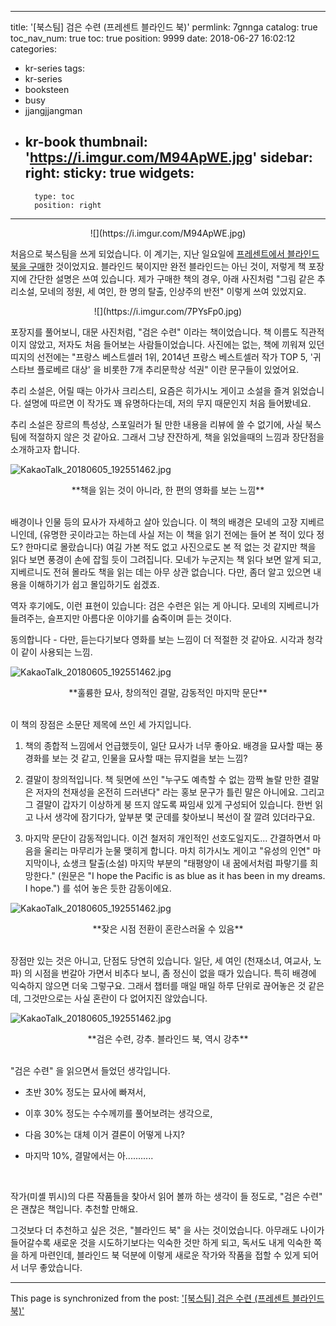 
---
title: '[북스팀] 검은 수련 (프레센트 블라인드 북)'
permlink: 7gnnga
catalog: true
toc_nav_num: true
toc: true
position: 9999
date: 2018-06-27 16:02:12
categories:
- kr-series
tags:
- kr-series
- booksteen
- busy
- jjangjjangman
- kr-book
thumbnail: 'https://i.imgur.com/M94ApWE.jpg'
sidebar:
    right:
        sticky: true
widgets:
    -
        type: toc
        position: right
---


<center>
![](https://i.imgur.com/M94ApWE.jpg)
</center>

처음으로 북스팀을 쓰게 되었습니다. 이 계기는, 지난 일요일에 [프레센트에서 블라인드 북을 구매](https://steemit.com/steempay/@glory7/steempay)한 것이었지요. 블라인드 북이지만 완전 블라인드는 아닌 것이, 저렇게 책 포장지에 간단한 설명은 쓰여 있습니다. 제가 구매한 책의 경우, 아래 사진처럼 "그림 같은 추리소설, 모네의 정원, 세 여인, 한 명의 탈출, 인상주의 반전" 이렇게 쓰여 있었지요. 

<center>
![](https://i.imgur.com/7PYsFp0.jpg) 
</center>

포장지를 풀어보니, 대문 사진처럼, "검은 수련" 이라는 책이었습니다. 책 이름도 직관적이지 않았고, 저자도 처음 들어보는 사람들이었습니다. 사진에는 없는, 책에 끼워져 있던 띠지의 선전에는 "프랑스 베스트셀러 1위, 2014년 프랑스 베스트셀러 작가 TOP 5, '귀스타브 플로베르 대상' 을 비롯한 7개 추리문학상 석권" 이란 문구들이 있었어요. 

추리 소설은, 어릴 때는 아가사 크리스티, 요즘은 히가시노 게이고 소설을 즐겨 읽었습니다. 설명에 따르면 이 작가도  꽤 유명하다는데, 저의 무지 때문인지 처음 들어봤네요. 

추리 소설은 장르의 특성상, 스포일러가 될 만한 내용을 리뷰에 쓸 수 없기에, 사실 북스팀에 적절하지 않은 것 같아요. 그래서 그냥 잔잔하게, 책을 읽었을때의 느낌과 장단점을 소개하고자 합니다. 

![KakaoTalk_20180605_192551462.jpg](https://cdn.steemitimages.com/DQmUkJwjgJcMKhEXNP1A4yrDrxtkvdkXHiHfJkSSTUvTqnS/KakaoTalk_20180605_192551462.jpg)

<center>
**책을 읽는 것이 아니라, 한 편의 영화를 보는 느낌**
</center>
<br>

배경이나 인물 등의 묘사가 자세하고 살아 있습니다. 이 책의 배경은 모네의 고장 지베르니인데, (유명한 곳이라고는 하는데 사실 저는 이 책을 읽기 전에는 들어 본 적이 있다 정도? 한마디로 몰랐습니다) 여길 가본 적도 없고 사진으로도 본 적 없는 것 같지만 책을 읽다 보면 풍경이 손에 잡힐 듯이 그려집니다. 모네가 누군지는 책 읽다 보면 알게 되고, 지베르니도 전혀 몰라도 책을 읽는 데는 아무 상관 없습니다. 다만, 좀더 알고 있으면 내용을 이해하기가 쉽고 몰입하기도 쉽겠죠.

역자 후기에도, 이런 표현이 있습니다: 검은 수련은 읽는 게 아니다. 모네의 지베르니가 들려주는, 슬프지만 아름다운 이야기를 숨죽이며 듣는 것이다. 

동의합니다 - 다만, 듣는다기보다 영화를 보는 느낌이 더 적절한 것 같아요. 시각과 청각이 같이 사용되는 느낌. 

![KakaoTalk_20180605_192551462.jpg](https://cdn.steemitimages.com/DQmUkJwjgJcMKhEXNP1A4yrDrxtkvdkXHiHfJkSSTUvTqnS/KakaoTalk_20180605_192551462.jpg)

<center>
**훌륭한 묘사, 창의적인 결말, 감동적인 마지막 문단**
</center>
<br>

이 책의 장점은 소문단 제목에 쓰인 세 가지입니다. 

1. 책의 종합적 느낌에서 언급했듯이, 일단 묘사가 너무 좋아요. 배경을 묘사할 때는 풍경화를 보는 것 같고, 인물을 묘사할 때는 뮤지컬을 보는 느낌?

2. 결말이 창의적입니다. 책 뒷면에 쓰인 "누구도 예측할 수 없는 깜짝 놀랄 만한 결말은 저자의 천재성을 온전히 드러낸다" 라는 홍보 문구가 틀린 말은 아니에요. 그리고 그 결말이 갑자기 이상하게 붕 뜨지 않도록 짜임새 있게 구성되어 있습니다. 한번 읽고 나서 생각에 잠기다가, 앞부분 몇 군데를 찾아보니 복선이 잘 깔려 있더라구요.

3. 마지막 문단이 감동적입니다. 이건 철저히 개인적인 선호도일지도... 간결하면서 마음을 울리는 마무리가 눈물 맺히게 합니다. 마치 히가시노 게이고 "유성의 인연" 마지막이나, 쇼생크 탈출(소설) 마지막 부분의 "태평양이 내 꿈에서처럼 파랗기를 희망한다." (원문은 "I hope the Pacific is as blue as it has been in my dreams. I hope.") 를 섞어 놓은 듯한 감동이에요.

![KakaoTalk_20180605_192551462.jpg](https://cdn.steemitimages.com/DQmUkJwjgJcMKhEXNP1A4yrDrxtkvdkXHiHfJkSSTUvTqnS/KakaoTalk_20180605_192551462.jpg)

<center>
**잦은 시점 전환이 혼란스러울 수 있음**
</center>
<br>

장점만 있는 것은 아니고, 단점도 당연히 있습니다. 일단, 세 여인 (천재소녀, 여교사, 노파) 의 시점을 번갈아 가면서 비추다 보니, 좀 정신이 없을 때가 있습니다. 특히 배경에 익숙하지 않으면 더욱 그렇구요. 그래서 챕터를 매일 매일 하루 단위로 끊어놓은 것 같은데, 그것만으로는 사실 혼란이 다 없어지진 않았습니다.

![KakaoTalk_20180605_192551462.jpg](https://cdn.steemitimages.com/DQmUkJwjgJcMKhEXNP1A4yrDrxtkvdkXHiHfJkSSTUvTqnS/KakaoTalk_20180605_192551462.jpg)

<center>
**검은 수련, 강추. 블라인드 북, 역시 강추**
</center>
<br>

"검은 수련" 을 읽으면서 들었던 생각입니다. 

* 초반 30% 정도는 묘사에 빠져서, 

* 이후 30% 정도는 수수께끼를 풀어보려는 생각으로,

* 다음 30%는 대체 이거 결론이 어떻게 나지? 

* 마지막 10%, 결말에서는 아...........

<br>

작가(미셸 뷔시)의 다른 작품들을 찾아서 읽어 볼까 하는 생각이 들 정도로, "검은 수련" 은 괜찮은 책입니다. 추천할 만해요. 

그것보다 더 추천하고 싶은 것은, "블라인드 북" 을 사는 것이었습니다. 아무래도 나이가 들어갈수록 새로운 것을 시도하기보다는 익숙한 것만 하게 되고, 독서도 내게 익숙한 쪽을 하게 마련인데, 블라인드 북 덕분에 이렇게 새로운 작가와 작품을 접할 수 있게 되어서 너무 좋았습니다.

- - -

This page is synchronized from the post: ['[북스팀] 검은 수련 (프레센트 블라인드 북)'](https://steemit.com/@glory7/7gnnga)
